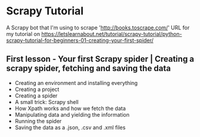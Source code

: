 # Scrapy Tutorial
A Scrapy bot that I'm using to scrape 'http://books.toscrape.com/' URL for my tutorial on https://letslearnabout.net/tutorial/scrapy-tutorial/python-scrapy-tutorial-for-beginners-01-creating-your-first-spider/


## First lesson - Your first Scrapy spider | Creating a scrapy spider, fetching and saving the data
- Creating an environment and installing everything
- Creating a project
- Creating a spider
- A small trick: Scrapy shell
- How Xpath works and how we fetch the data
- Manipulating data and yielding the information
- Running the spider
- Saving the data as a .json, .csv and .xml files
